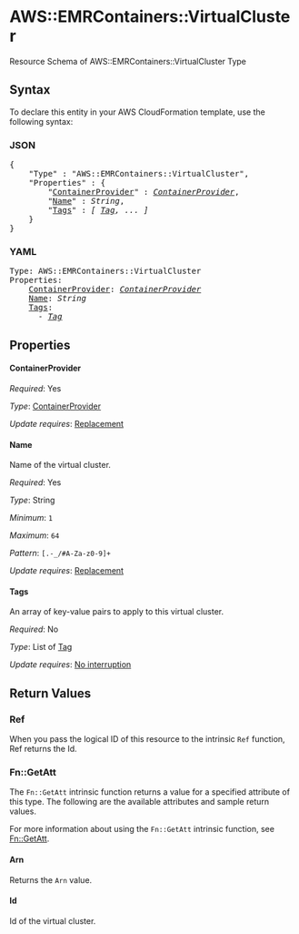 # AWS::EMRContainers::VirtualCluster

Resource Schema of AWS::EMRContainers::VirtualCluster Type

## Syntax

To declare this entity in your AWS CloudFormation template, use the following syntax:

### JSON

<pre>
{
    "Type" : "AWS::EMRContainers::VirtualCluster",
    "Properties" : {
        "<a href="#containerprovider" title="ContainerProvider">ContainerProvider</a>" : <i><a href="containerprovider.md">ContainerProvider</a></i>,
        "<a href="#name" title="Name">Name</a>" : <i>String</i>,
        "<a href="#tags" title="Tags">Tags</a>" : <i>[ <a href="tag.md">Tag</a>, ... ]</i>
    }
}
</pre>

### YAML

<pre>
Type: AWS::EMRContainers::VirtualCluster
Properties:
    <a href="#containerprovider" title="ContainerProvider">ContainerProvider</a>: <i><a href="containerprovider.md">ContainerProvider</a></i>
    <a href="#name" title="Name">Name</a>: <i>String</i>
    <a href="#tags" title="Tags">Tags</a>: <i>
      - <a href="tag.md">Tag</a></i>
</pre>

## Properties

#### ContainerProvider

_Required_: Yes

_Type_: <a href="containerprovider.md">ContainerProvider</a>

_Update requires_: [Replacement](https://docs.aws.amazon.com/AWSCloudFormation/latest/UserGuide/using-cfn-updating-stacks-update-behaviors.html#update-replacement)

#### Name

Name of the virtual cluster.

_Required_: Yes

_Type_: String

_Minimum_: <code>1</code>

_Maximum_: <code>64</code>

_Pattern_: <code>[\.\-_/#A-Za-z0-9]+</code>

_Update requires_: [Replacement](https://docs.aws.amazon.com/AWSCloudFormation/latest/UserGuide/using-cfn-updating-stacks-update-behaviors.html#update-replacement)

#### Tags

An array of key-value pairs to apply to this virtual cluster.

_Required_: No

_Type_: List of <a href="tag.md">Tag</a>

_Update requires_: [No interruption](https://docs.aws.amazon.com/AWSCloudFormation/latest/UserGuide/using-cfn-updating-stacks-update-behaviors.html#update-no-interrupt)

## Return Values

### Ref

When you pass the logical ID of this resource to the intrinsic `Ref` function, Ref returns the Id.

### Fn::GetAtt

The `Fn::GetAtt` intrinsic function returns a value for a specified attribute of this type. The following are the available attributes and sample return values.

For more information about using the `Fn::GetAtt` intrinsic function, see [Fn::GetAtt](https://docs.aws.amazon.com/AWSCloudFormation/latest/UserGuide/intrinsic-function-reference-getatt.html).

#### Arn

Returns the <code>Arn</code> value.

#### Id

Id of the virtual cluster.

